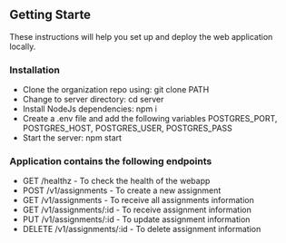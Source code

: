 ## Getting Starte
These instructions will help you set up and deploy the web application locally.
 
### Installation
- Clone the organization repo using: git clone PATH
- Change to server directory: cd server
- Install NodeJs dependencies: npm i
- Create a .env file and add the following variables POSTGRES_PORT, POSTGRES_HOST, POSTGRES_USER, POSTGRES_PASS
- Start the server: npm start
 
### Application contains the following endpoints
- GET /healthz - To check the health of the webapp
- POST /v1/assignments - To create a new assignment
- GET /v1/assignments - To receive all assignments information
- GET /v1/assignments/:id - To receive assignment information
- PUT /v1/assignments/:id - To update assignment information
- DELETE /v1/assignments/:id - To delete assignment information
